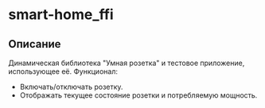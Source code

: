 # smart-home_ffi

## Описание

Динамическая библиотека "Умная розетка" и тестовое приложение, использующее её. Функционал:

- Включать/отключать розетку.
- Отображать текущее состояние розетки и потребляемую мощность.
